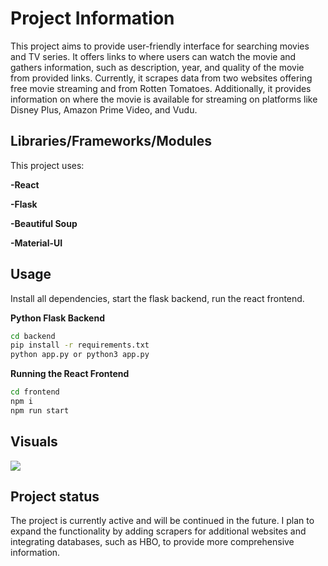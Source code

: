 # Project Information

This project aims to provide user-friendly interface for searching movies and TV series. It offers links to where users can watch the movie and gathers information, such as description, year, and quality of the movie from provided links. Currently, it scrapes data from two websites offering free movie streaming and from Rotten Tomatoes. Additionally, it provides information on where the movie is available for streaming on platforms like Disney Plus, Amazon Prime Video, and Vudu.

## Libraries/Frameworks/Modules

This project uses:

**-React**

**-Flask**

**-Beautiful Soup**

**-Material-UI**


## Usage

Install all dependencies, start the flask backend, run the react frontend.

**Python Flask Backend**
```bash
cd backend
pip install -r requirements.txt
python app.py or python3 app.py
```
**Running the React Frontend**
```bash
cd frontend
npm i
npm run start
```

## Visuals
![](https://github.com/zuzaflis/movies-web-scraper/blob/master/g.gif)

## Project status
The project is currently active and will be continued in the future. I plan to expand the functionality by adding scrapers for additional websites and integrating databases, such as HBO, to provide more comprehensive information.

